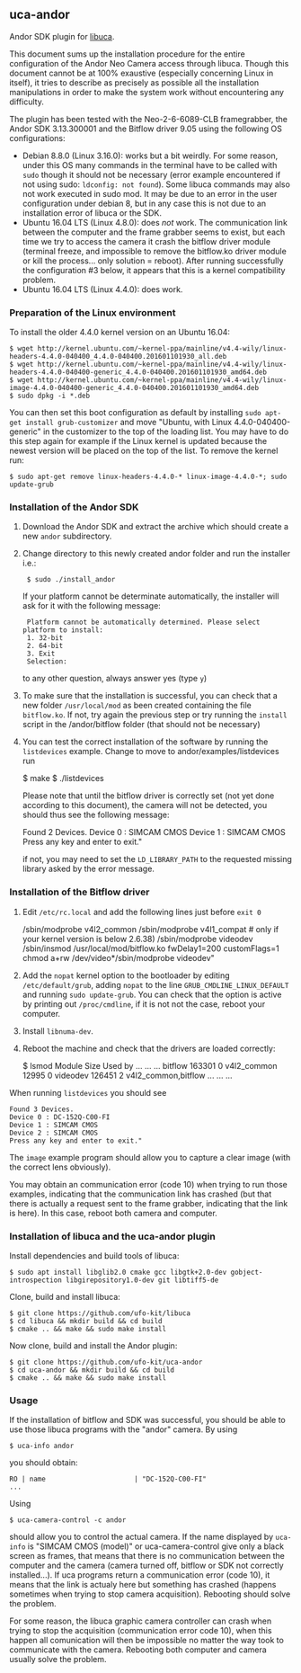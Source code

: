 ## uca-andor

Andor SDK plugin for [libuca](https://github.com/ufo-kit/libuca).

This document sums up the installation procedure for the entire configuration of
the Andor Neo Camera access through libuca.  Though this document cannot be at
100% exaustive (especially concerning Linux in itself), it tries to describe as
precisely as possible all the installation manipulations in order to make the
system work without encountering any difficulty.

The plugin has been tested with the Neo-2-6-6089-CLB framegrabber, the Andor SDK
3.13.300001 and the Bitflow driver 9.05 using the following OS configurations:

* Debian 8.8.0 (Linux 3.16.0): works but a bit weirdly. For some reason, under
  this OS many commands in the terminal have to be called with `sudo` though it
  should not be necessary (error example encountered if not using sudo:
  `ldconfig: not found`). Some libuca commands may also not work executed in
  sudo mod. It may be due to an error in the user configuration under debian 8,
  but in any case this is not due to an installation error of libuca or the SDK.
* Ubuntu 16.04 LTS (Linux 4.8.0): does *not* work.  The communication link
  between the computer and the frame grabber seems to exist, but each time we
  try to access the camera it crash the bitflow driver module (terminal freeze,
  and impossible to remove the bitflow.ko driver module or kill the process...
  only solution = reboot). After running successfully the configuration #3
  below, it appears that this is a kernel compatibility problem.
* Ubuntu 16.04 LTS (Linux 4.4.0): does work.


### Preparation of the Linux environment

To install the older 4.4.0 kernel version on an Ubuntu 16.04:

    $ wget http://kernel.ubuntu.com/~kernel-ppa/mainline/v4.4-wily/linux-headers-4.4.0-040400_4.4.0-040400.201601101930_all.deb
    $ wget http://kernel.ubuntu.com/~kernel-ppa/mainline/v4.4-wily/linux-headers-4.4.0-040400-generic_4.4.0-040400.201601101930_amd64.deb
    $ wget http://kernel.ubuntu.com/~kernel-ppa/mainline/v4.4-wily/linux-image-4.4.0-040400-generic_4.4.0-040400.201601101930_amd64.deb
    $ sudo dpkg -i *.deb

You can then set this boot configuration as default by installing `sudo apt-get
install grub-customizer` and move "Ubuntu, with Linux 4.4.0-040400-generic" in
the customizer to the top of the loading list. You may have to do this step
again for example if the Linux kernel is updated because the newest version will
be placed on the top of the list. To remove the kernel run:

    $ sudo apt-get remove linux-headers-4.4.0-* linux-image-4.4.0-*; sudo update-grub


### Installation of the Andor SDK

1. Download the Andor SDK and extract the archive which should create a new
   `andor` subdirectory.
2. Change directory to this newly created andor folder and run the installer i.e.:

        $ sudo ./install_andor

   If your platform cannot be determinate automatically, the installer will ask
   for it with the following message:

        Platform cannot be automatically determined. Please select platform to install:
		1. 32-bit
		2. 64-bit
		3. Exit
		Selection:

   to any other question, always answer yes (type `y`)
3. To make sure that the installation is successful, you can check that a new
   folder `/usr/local/mod` as been created containing the file `bitflow.ko`. If
   not, try again the previous step or try running the `install` script in the
   /andor/bitflow folder (that should not be necessary)
4. You can test the correct installation of the software by running the
   `listdevices` example. Change to move to andor/examples/listdevices run

      $ make
      $ ./listdevices

   Please note that until the bitflow driver is correctly set (not yet
   done according to this document), the camera will not be detected, you
   should thus see the following message:

      Found 2 Devices.
      Device 0 : SIMCAM CMOS
      Device 1 : SIMCAM CMOS
      Press any key and enter to exit."

   if not, you may need to set the `LD_LIBRARY_PATH` to the requested missing
   library asked by the error message.


### Installation of the Bitflow driver

1. Edit `/etc/rc.local` and add the following lines just before `exit 0`

      /sbin/modprobe v4l2_common
      /sbin/modprobe v4l1_compat 	# only if your kernel version is below 2.6.38)
      /sbin/modprobe videodev
      /sbin/insmod /usr/local/mod/bitflow.ko fwDelay1=200 customFlags=1
      chmod a+rw /dev/video*/sbin/modprobe videodev"
2. Add the `nopat` kernel option to the bootloader by editing
   `/etc/default/grub`, adding `nopat` to the line `GRUB_CMDLINE_LINUX_DEFAULT`
   and running `sudo update-grub`. You can check that the option is active by
   printing out `/proc/cmdline`, if it is not not the case, reboot your
   computer.
4. Install `libnuma-dev`.
5. Reboot the machine and check that the drivers are loaded correctly:

      $ lsmod
      Module                  Size  Used by
      ...                      ...  ...
	  bitflow               163301  0
	  v4l2_common            12995  0
      videodev              126451  2 v4l2_common,bitflow
	  ...                      ...  ...


When running `listdevices` you should see

    Found 3 Devices.
	Device 0 : DC-152Q-C00-FI
	Device 1 : SIMCAM CMOS
	Device 2 : SIMCAM CMOS
	Press any key and enter to exit."

The `image` example program should allow you to capture a clear image (with the
correct lens obviously).

You may obtain an communication error (code 10) when trying to run those
examples, indicating that the communication link has crashed (but that there is
actually a request sent to the frame grabber, indicating that the link is here).
In this case, reboot both camera and computer.


### Installation of libuca and the uca-andor plugin

Install dependencies and build tools of libuca:

    $ sudo apt install libglib2.0 cmake gcc libgtk+2.0-dev gobject-introspection libgirepository1.0-dev git libtiff5-de

Clone, build and install libuca:

    $ git clone https://github.com/ufo-kit/libuca
    $ cd libuca && mkdir build && cd build
    $ cmake .. && make && sudo make install

Now clone, build and install the Andor plugin:

    $ git clone https://github.com/ufo-kit/uca-andor
    $ cd uca-andor && mkdir build && cd build
    $ cmake .. && make && sudo make install


### Usage

If the installation of bitflow and SDK was successful, you should be able to use
those libuca programs with the "andor" camera. By using

    $ uca-info andor

you should obtain:

    RO | name                      | "DC-152Q-C00-FI"
    ...

Using

    $ uca-camera-control -c andor

should allow you to control the actual camera. If the name displayed by
`uca-info` is "SIMCAM CMOS (model)" or uca-camera-control give only a black
screen as frames, that means that there is no communication between the computer
and the camera (camera turned off, bitflow or SDK not correctly installed...).
If uca programs return a communication error (code 10), it means that the link
is actualy here but something has crashed (happens sometimes when trying to stop
camera acquisition). Rebooting should solve the problem.

For some reason, the libuca graphic camera controller can crash when trying to
stop the acquisition (communication error code 10), when this happen all
comunication will then be impossible no matter the way took to communicate with
the camera.  Rebooting both computer and camera usually solve the problem.
